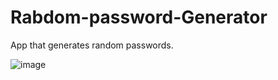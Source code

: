 # Rabdom-password-Generator
App that generates random passwords.

![image](https://github.com/binny3213/Rabdom-password-Generator/assets/90454079/38add275-39a8-492b-bb4f-4f82ad5f7392)




